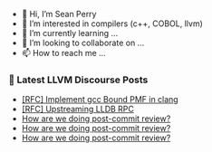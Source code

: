 - 👋 Hi, I’m Sean Perry
- 👀 I’m interested in compilers (c++, COBOL, llvm)
- 🌱 I’m currently learning ...
- 💞️ I’m looking to collaborate on ...
- 📫 How to reach me ...

<!---
s66perry/s66perry is a ✨ special ✨ repository because its `README.md` (this file) appears on your GitHub profile.
You can click the Preview link to take a look at your changes.
--->
### 📕 Latest LLVM Discourse Posts

<!-- DISCOURSE-LLVM:START -->
- [[RFC] Implement gcc Bound PMF in clang](https://discourse.llvm.org/t/rfc-implement-gcc-bound-pmf-in-clang/85951#post_5)
- [[RFC] Upstreaming LLDB RPC](https://discourse.llvm.org/t/rfc-upstreaming-lldb-rpc/85804#post_12)
- [How are we doing post-commit review?](https://discourse.llvm.org/t/how-are-we-doing-post-commit-review/85961#post_14)
- [How are we doing post-commit review?](https://discourse.llvm.org/t/how-are-we-doing-post-commit-review/85961#post_13)
- [How are we doing post-commit review?](https://discourse.llvm.org/t/how-are-we-doing-post-commit-review/85961#post_12)
<!-- DISCOURSE-LLVM:END -->
